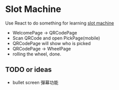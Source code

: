 # Slot Machine

Use React to do something for learning [slot machine](https://sleepy-oasis-28462.herokuapp.com/)

* WelcomePage -> QRCodePage
* Scan QRCode and open PickPage(mobile)
* QRCodePage will show who is picked
* QRCodePage -> WheelPage
* rolling the wheel, done.


## TODO or ideas

* bullet screen 彈幕功能
